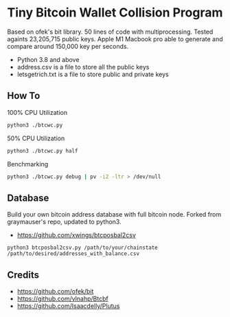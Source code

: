 # Tiny Bitcoin Wallet Collision Program

Based on ofek's bit library. 50 lines of code with multiprocessing. Tested againts 23,205,715 public keys. Apple M1 Macbook pro able to generate and compare around 150,000 key per seconds. 

- Python 3.8 and above
- address.csv is a file to store all the public keys
- letsgetrich.txt is a file to store public and private keys 

## How To
100% CPU Utilization
```bash
python3 ./btcwc.py
```

50% CPU Utilization
```bash
python3 ./btcwc.py half
```

Benchmarking 
```bash
python3 ./btcwc.py debug | pv -i2 -ltr > /dev/null
```

## Database
Build your own bitcoin address database with full bitcoin node. Forked from graymauser's repo, updated to python3.
- https://github.com/xwings/btcposbal2csv
```
python3 btcposbal2csv.py /path/to/your/chainstate /path/to/desired/addresses_with_balance.csv
```


## Credits
- https://github.com/ofek/bit
- https://github.com/vlnahp/Btcbf
- https://github.com/Isaacdelly/Plutus
